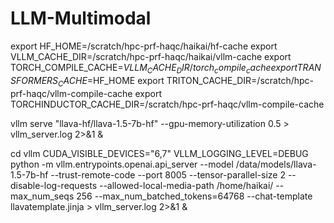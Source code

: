 # LLM-Multimodal

export HF_HOME=/scratch/hpc-prf-haqc/haikai/hf-cache
export VLLM_CACHE_DIR=/scratch/hpc-prf-haqc/haikai/vllm-cache
export TORCH_COMPILE_CACHE=$VLLM_CACHE_DIR/torch_compile_cache
export TRANSFORMERS_CACHE=$HF_HOME
export TRITON_CACHE_DIR=/scratch/hpc-prf-haqc/vllm-compile-cache
export TORCHINDUCTOR_CACHE_DIR=/scratch/hpc-prf-haqc/vllm-compile-cache

vllm serve "llava-hf/llava-1.5-7b-hf" --gpu-memory-utilization 0.5 >  vllm_server.log 2>&1 &


cd vllm
CUDA_VISIBLE_DEVICES="6,7" VLLM_LOGGING_LEVEL=DEBUG python -m vllm.entrypoints.openai.api_server --model /data/models/llava-1.5-7b-hf --trust-remote-code --port 8005 --tensor-parallel-size 2 --disable-log-requests --allowed-local-media-path /home/haikai/ --max_num_seqs 256 --max_num_batched_tokens=64768 --chat-template llavatemplate.jinja > vllm_server.log 2>&1 &